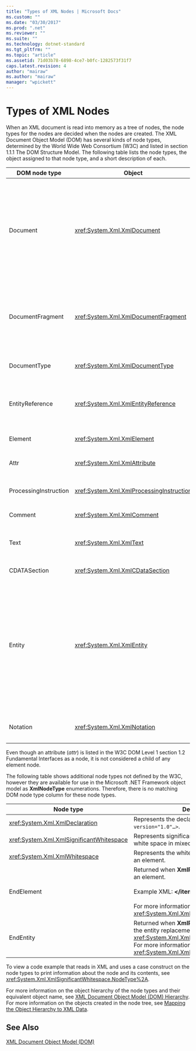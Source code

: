 ```yaml
---
title: "Types of XML Nodes | Microsoft Docs"
ms.custom: ""
ms.date: "03/30/2017"
ms.prod: ".net"
ms.reviewer: ""
ms.suite: ""
ms.technology: dotnet-standard
ms.tgt_pltfrm: ""
ms.topic: "article"
ms.assetid: 71d03b78-6898-4ce7-b0fc-1282573f31f7
caps.latest.revision: 4
author: "mairaw"
ms.author: "mairaw"
manager: "wpickett"
---
```

# Types of XML Nodes
When an XML document is read into memory as a tree of nodes, the node types for the nodes are decided when the nodes are created. The XML Document Object Model (DOM) has several kinds of node types, determined by the World Wide Web Consortium (W3C) and listed in section 1.1.1 The DOM Structure Model. The following table lists the node types, the object assigned to that node type, and a short description of each.  
  
|DOM node type|Object|Description|  
|-------------------|------------|-----------------|  
|Document|<xref:System.Xml.XmlDocument>|The container of all the nodes in the tree. It is also known as the document root, which is not always the same as the root element.|  
|DocumentFragment|<xref:System.Xml.XmlDocumentFragment>|A temporary bag containing one or more nodes without any tree structure.|  
|DocumentType|<xref:System.Xml.XmlDocumentType>|Represents the `<!DOCTYPE…>` node.|  
|EntityReference|<xref:System.Xml.XmlEntityReference>|Represents the non-expanded entity reference text.|  
|Element|<xref:System.Xml.XmlElement>|Represents an element node.|  
|Attr|<xref:System.Xml.XmlAttribute>|Is an attribute of an element.|  
|ProcessingInstruction|<xref:System.Xml.XmlProcessingInstruction>|Is a processing instruction node.|  
|Comment|<xref:System.Xml.XmlComment>|A comment node.|  
|Text|<xref:System.Xml.XmlText>|Text belonging to an element or attribute.|  
|CDATASection|<xref:System.Xml.XmlCDataSection>|Represents CDATA.|  
|Entity|<xref:System.Xml.XmlEntity>|Represents the `<!ENTITY…>` declarations in an XML document, either from an internal document type definition (DTD) subset or from external DTDs and parameter entities.|  
|Notation|<xref:System.Xml.XmlNotation>|Represents a notation declared in the DTD.|  
  
 Even though an attribute (*attr*) is listed in the W3C DOM Level 1 section 1.2 Fundamental Interfaces as a node, it is not considered a child of any element node.  
  
 The following table shows additional node types not defined by the W3C, however they are available for use in the Microsoft .NET Framework object model as **XmlNodeType** enumerations. Therefore, there is no matching DOM node type column for these node types.  
  
|Node type|Description|  
|---------------|-----------------|  
|<xref:System.Xml.XmlDeclaration>|Represents the declaration node `<?xml version="1.0"…>`.|  
|<xref:System.Xml.XmlSignificantWhitespace>|Represents significant white space, which is white space in mixed content.|  
|<xref:System.Xml.XmlWhitespace>|Represents the white space in the content of an element.|  
|EndElement|Returned when **XmlReader** gets to the end of an element.<br /><br /> Example XML: **\</item>**<br /><br /> For more information, see <xref:System.Xml.XmlNodeType>.|  
|EndEntity|Returned when **XmlReader** gets to the end of the entity replacement as a result of a call to <xref:System.Xml.XmlReader.ResolveEntity%2A>. For more information, see <xref:System.Xml.XmlNodeType>.|  
  
 To view a code example that reads in XML and uses a case construct on the node types to print information about the node and its contents, see <xref:System.Xml.XmlSignificantWhitespace.NodeType%2A>.  
  
 For more information on the object hierarchy of the node types and their equivalent object name, see [XML Document Object Model (DOM) Hierarchy](../../../../docs/standard/data/xml/xml-document-object-model-dom-hierarchy.md). For more information on the objects created in the node tree, see [Mapping the Object Hierarchy to XML Data](../../../../docs/standard/data/xml/mapping-the-object-hierarchy-to-xml-data.md).  
  
## See Also  
 [XML Document Object Model (DOM)](../../../../docs/standard/data/xml/xml-document-object-model-dom.md)